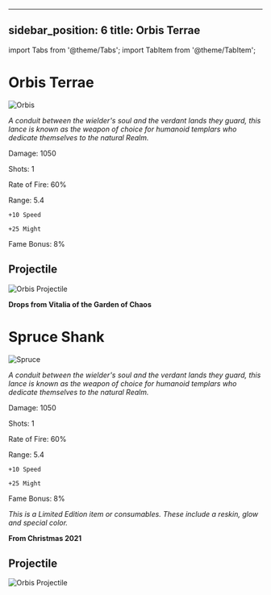 
---
sidebar_position: 6
title: Orbis Terrae
---

import Tabs from '@theme/Tabs';
import TabItem from '@theme/TabItem';

<Tabs>
  <TabItem value="Orbis Terrae" label="Orbis Terrae" default>

# Orbis Terrae

![Orbis](https://vwiki.valorserver.com/api/item/picture/orbis%20terrae)

<i>A conduit between the wielder's soul and the verdant lands they guard, this lance is known as the weapon of choice for humanoid templars who dedicate themselves to the natural Realm.</i>

Damage: 1050

Shots: 1

Rate of Fire: 60%

Range: 5.4

    +10 Speed

    +25 Might

Fame Bonus: 8%

## Projectile

![Orbis Projectile](https://cdn.discordapp.com/attachments/1160376179996496013/1170947875530887299/orbisterrae.gif?ex=65924430&is=657fcf30&hm=c3ad36140a9ca480aed889b2023c068999b8b41f47f47a476f6e78bdaf5fca6b&)

**Drops from Vitalia of the Garden of Chaos**

  </TabItem>
  <TabItem value="Spruce Shank" label="Spruce Shank">

# Spruce Shank

![Spruce](https://vwiki.valorserver.com/api/item/picture/spruce%20shank)

<i>A conduit between the wielder's soul and the verdant lands they guard, this lance is known as the weapon of choice for humanoid templars who dedicate themselves to the natural Realm.</i>

Damage: 1050

Shots: 1

Rate of Fire: 60%

Range: 5.4

    +10 Speed

    +25 Might

Fame Bonus: 8%

*This is a Limited Edition item or consumables. These include a reskin, glow and special color.*

**From Christmas 2021**

## Projectile

![Orbis Projectile](https://cdn.discordapp.com/attachments/1160376179996496013/1170947875530887299/orbisterrae.gif?ex=65924430&is=657fcf30&hm=c3ad36140a9ca480aed889b2023c068999b8b41f47f47a476f6e78bdaf5fca6b&)

 </TabItem>
</Tabs>
